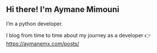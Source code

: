 ## Hi there! I'm Aymane Mimouni

I’m a python developer. 

I blog from time to time about my journey as a developer :point_right: https://aymanemx.com/posts/
